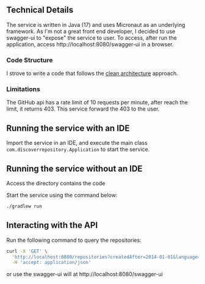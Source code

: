 
## Technical Details
The service is written in Java (17) and uses Micronaut as an underlying framework.
As I'm not a great front end developer, I decided to use swagger-ui to "expose" the service to user.
To access, after run the application, access http://localhost:8080/swagger-ui in a browser. 

### Code Structure
I strove  to write a code that follows the [clean architecture](https://blog.cleancoder.com/uncle-bob/2012/08/13/the-clean-architecture.html) approach.

### Limitations
The GitHub api has a rate limit of 10 requests per minute, after reach the limit, it returns 403.
This service forward the 403 to the user. 

## Running the service with an IDE

Import the service in an IDE, and execute the main class `com.discoverrepository.Application` to start the service.

## Running the service without an IDE
Access the directory contains the code

Start the service using the command below:

```sh
./gradlew run
```
## Interacting with the API
Run the following command to query the repositories:
```sh
curl -X 'GET' \
  'http://localhost:8080/repositories?createdAfter=2014-01-01&language=java&limit=5' \
  -H 'accept: application/json'
```
or use the swagger-ui will at http://localhost:8080/swagger-ui